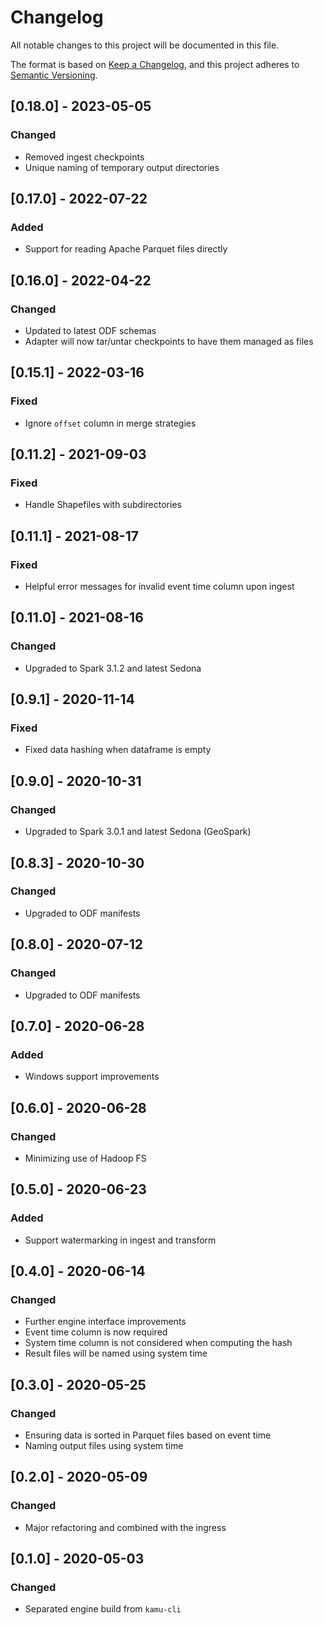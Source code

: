 # Changelog
All notable changes to this project will be documented in this file.

The format is based on [Keep a Changelog](https://keepachangelog.com/en/1.0.0/),
and this project adheres to [Semantic Versioning](https://semver.org/spec/v2.0.0.html).

## [0.18.0] - 2023-05-05
### Changed
- Removed ingest checkpoints
- Unique naming of temporary output directories

## [0.17.0] - 2022-07-22
### Added
- Support for reading Apache Parquet files directly

## [0.16.0] - 2022-04-22
### Changed
- Updated to latest ODF schemas
- Adapter will now tar/untar checkpoints to have them managed as files

## [0.15.1] - 2022-03-16
### Fixed
- Ignore `offset` column in merge strategies

## [0.11.2] - 2021-09-03
### Fixed
- Handle Shapefiles with subdirectories 

## [0.11.1] - 2021-08-17
### Fixed
- Helpful error messages for invalid event time column upon ingest

## [0.11.0] - 2021-08-16
### Changed
- Upgraded to Spark 3.1.2 and latest Sedona

## [0.9.1] - 2020-11-14
### Fixed
- Fixed data hashing when dataframe is empty

## [0.9.0] - 2020-10-31
### Changed
- Upgraded to Spark 3.0.1 and latest Sedona (GeoSpark)

## [0.8.3] - 2020-10-30
### Changed
- Upgraded to ODF manifests

## [0.8.0] - 2020-07-12
### Changed
- Upgraded to ODF manifests

## [0.7.0] - 2020-06-28
### Added
- Windows support improvements

## [0.6.0] - 2020-06-28
### Changed
- Minimizing use of Hadoop FS

## [0.5.0] - 2020-06-23
### Added
- Support watermarking in ingest and transform

## [0.4.0] - 2020-06-14
### Changed
- Further engine interface improvements
- Event time column is now required
- System time column is not considered when computing the hash
- Result files will be named using system time

## [0.3.0] - 2020-05-25
### Changed
- Ensuring data is sorted in Parquet files based on event time
- Naming output files using system time

## [0.2.0] - 2020-05-09
### Changed
- Major refactoring and combined with the ingress

## [0.1.0] - 2020-05-03
### Changed
- Separated engine build from `kamu-cli`
